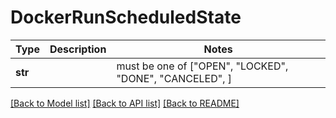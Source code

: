 # DockerRunScheduledState

Type | Description | Notes
------------- | ------------- | -------------
**str** |  |  must be one of ["OPEN", "LOCKED", "DONE", "CANCELED", ]

[[Back to Model list]](../README.md#documentation-for-models) [[Back to API list]](../README.md#documentation-for-api-endpoints) [[Back to README]](../README.md)


